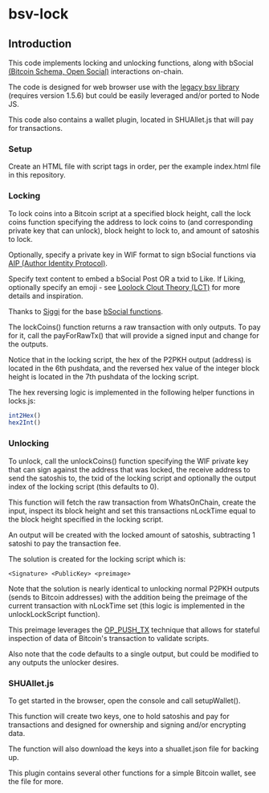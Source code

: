 # bsv-lock

## Introduction

This code implements locking and unlocking functions, along with bSocial [(Bitcoin Schema, Open Social)](https://bitcoinschema.org/) interactions on-chain.

The code is designed for web browser use with the [legacy bsv library](https://github.com/moneybutton/bsv/tree/bsv-legacy) (requires version 1.5.6) but could be easily leveraged and/or ported to Node JS.

This code also contains a wallet plugin, located in SHUAllet.js that will pay for transactions.

### Setup

Create an HTML file with script tags in order, per the example index.html file in this repository.

### Locking

To lock coins into a Bitcoin script at a specified block height, call the lock coins function specifying the address to lock coins to (and corresponding private key that can unlock), block height to lock to, and amount of satoshis to lock.

Optionally, specify a private key in WIF format to sign bSocial functions via [AIP (Author Identity Protocol)](https://github.com/attilaaf/AUTHOR_IDENTITY_PROTOCOL).

Specify text content to embed a bSocial Post OR a txid to Like. If Liking, optionally specify an emoji - see [Loolock Clout Theory (LCT)](https://jadwahab.gitbook.io/loolock-clout-theory-lct/) for more details and inspiration.

Thanks to [Siggi](https://github.com/icellan) for the base [bSocial functions](https://github.com/icellan/bsocial).

The lockCoins() function returns a raw transaction with only outputs. To pay for it, call the payForRawTx() that will provide a signed input and change for the outputs.

Notice that in the locking script, the hex of the P2PKH output (address) is located in the 6th pushdata, and the reversed hex value of the integer block height is located in the 7th pushdata of the locking script.

The hex reversing logic is implemented in the following helper functions in locks.js:

```JavaScript
int2Hex()
hex2Int()
```

### Unlocking

To unlock, call the unlockCoins() function specifying the WIF private key that can sign against the address that was locked, the receive address to send the satoshis to, the txid of the locking script and optionally the output index of the locking script (this defaults to 0).

This function will fetch the raw transaction from WhatsOnChain, create the input, inspect its block height and set this transactions nLockTime equal to the block height specified in the locking script.

An output will be created with the locked amount of satoshis, subtracting 1 satoshi to pay the transaction fee.

The solution is created for the locking script which is:

```
<Signature> <PublicKey> <preimage>
```

Note that the solution is nearly identical to unlocking normal P2PKH outputs (sends to Bitcoin addresses) with the addition being the preimage of the current transaction with nLockTime set (this logic is implemented in the unlockLockScript function).

This preimage leverages the [OP_PUSH_TX](https://xiaohuiliu.medium.com/op-push-tx-3d3d279174c1) technique that allows for stateful inspection of data of Bitcoin's transaction to validate scripts.

Also note that the code defaults to a single output, but could be modified to any outputs the unlocker desires.

### SHUAllet.js

To get started in the browser, open the console and call setupWallet().

This function will create two keys, one to hold satoshis and pay for transactions and designed for ownership and signing and/or encrypting data.

The function will also download the keys into a shuallet.json file for backing up.

This plugin contains several other functions for a simple Bitcoin wallet, see the file for more.